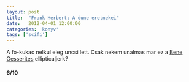 ```yaml
---
layout: post
title:  "Frank Herbert: A dune eretnekei"
date:   2012-04-01 12:00:00
categories: 'konyv'
tags: ['scifi']
---
```


A fo-kukac nelkul eleg uncsi lett. Csak nekem unalmas mar ez a <a href="http://hu.wikipedia.org/wiki/Bene_Gesserit">Bene Gesserites</a> ellipticaljerk?

<h4>6/10</h4>